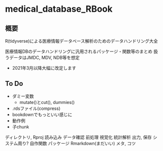 # medical_database_RBook

## 概要
R(tidyverse)による医療情報データベース解析のためのデータハンドリング大全  
  
医療情報DBのデータハンドリングに汎用されるパッケージ・関数等のまとめ
扱うデータはJMDC, MDV, NDB等を想定  

- 2021年3月以降大幅に改定します

## To Do
- ダミー変数
  - mutate()とcut(), dummies()
- .rdsファイル(compress)
- bookdownでもっといい感じに
- 動作例
- 子chunk

ディレクトリ, Rproj
読み込み
データ確認
前処理
視覚化
統計解析
出力, 保存
システム周り?
自作関数
パッケージ
Rmarkdown(まだいい)
メタ, コツ
